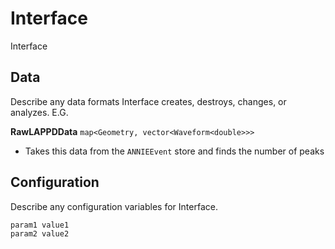 # Interface

Interface

## Data

Describe any data formats Interface creates, destroys, changes, or analyzes. E.G.

**RawLAPPDData** `map<Geometry, vector<Waveform<double>>>`
* Takes this data from the `ANNIEEvent` store and finds the number of peaks

## Configuration

Describe any configuration variables for Interface.

```
param1 value1
param2 value2
```
